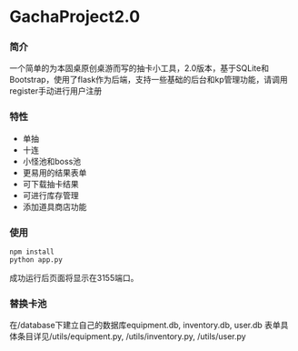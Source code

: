# GachaProject2.0
### 简介
一个简单的为本固桌原创桌游而写的抽卡小工具，2.0版本，基于SQLite和Bootstrap，使用了flask作为后端，支持一些基础的后台和kp管理功能，请调用register手动进行用户注册
### 特性
- 单抽
- 十连
- 小怪池和boss池
- 更易用的结果表单
- 可下载抽卡结果
- 可进行库存管理
- 添加道具商店功能
### 使用
```
npm install
python app.py
```
成功运行后页面将显示在3155端口。
### 替换卡池
在/database下建立自己的数据库equipment.db, inventory.db, user.db
表单具体条目详见/utils/equipment.py, /utils/inventory.py, /utils/user.py


